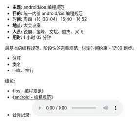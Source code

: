 - **主题:** android/ios 编程规范
- **目的:** 统一内部 android/ios 编程规范
- **时间:** 周四（16-08-04） 15:40 - 16:52
- **地点:** 大会议室
- **人员:** 锐麟、宝峰、文斌、俊杰、义飞
- **用时:** 1 小时 05 分钟

最基本的编程规范，阶段性的完善规范，讨论时间约束 - 17:00 跑步。

- 注释
- 类名
- 回车、空行

结论:

- 《[ios - 编程规范](https://github.com/intfocus-company/intfocus_style/blob/master/objective-c-style-guide.md)》
- 《[android - 编程规范](https://github.com/intfocus-company/intfocus_style/blob/master/android-style-guide.md)》
- 音频记录: ![技术沙龙讨论 android & ios 编程规范](audio_records/技术沙龙讨论android&ios编程规范-2016-08-04-15-41-52.mp3)

